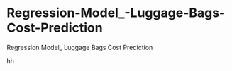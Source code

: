 # Regression-Model_-Luggage-Bags-Cost-Prediction
Regression Model_ Luggage Bags Cost Prediction

hh
